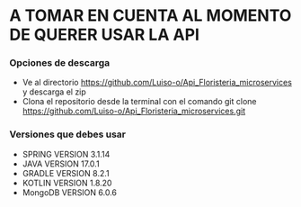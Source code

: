 # A TOMAR EN CUENTA AL MOMENTO DE QUERER USAR LA API

### Opciones de descarga
* Ve al directorio https://github.com/Luiso-o/Api_Floristeria_microservices y descarga el zip
* Clona el repositorio desde la terminal con el comando git clone https://github.com/Luiso-o/Api_Floristeria_microservices.git

### Versiones que debes usar
- SPRING VERSION 3.1.14
- JAVA VERSION 17.0.1
- GRADLE VERSION 8.2.1
- KOTLIN VERSION 1.8.20
- MongoDB VERSION 6.0.6




